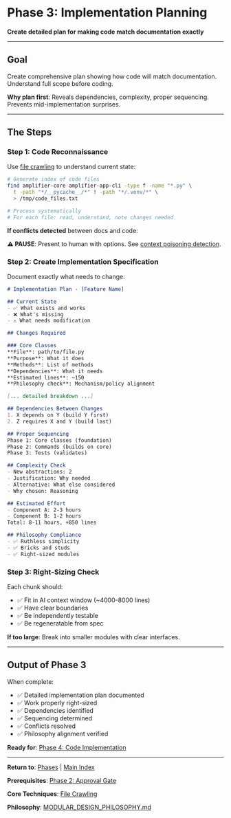 # Phase 3: Implementation Planning

**Create detailed plan for making code match documentation exactly**

---

## Goal

Create comprehensive plan showing how code will match documentation. Understand full scope before coding.

**Why plan first**: Reveals dependencies, complexity, proper sequencing. Prevents mid-implementation surprises.

---

## The Steps

### Step 1: Code Reconnaissance

Use [file crawling](../core_concepts/file_crawling.md) to understand current state:

```bash
# Generate index of code files
find amplifier-core amplifier-app-cli -type f -name "*.py" \
  ! -path "*/__pycache__/*" ! -path "*/.venv/*" \
  > /tmp/code_files.txt

# Process systematically
# For each file: read, understand, note changes needed
```

**If conflicts detected** between docs and code:

**⚠️ PAUSE**: Present to human with options. See [context poisoning detection](../core_concepts/context_poisoning.md#detection-and-resolution).

### Step 2: Create Implementation Specification

Document exactly what needs to change:

```markdown
# Implementation Plan - [Feature Name]

## Current State
- ✅ What exists and works
- ❌ What's missing
- ⚠️ What needs modification

## Changes Required

### Core Classes
**File**: path/to/file.py
**Purpose**: What it does
**Methods**: List of methods
**Dependencies**: What it needs
**Estimated lines**: ~150
**Philosophy check**: Mechanism/policy alignment

[... detailed breakdown ...]

## Dependencies Between Changes
1. X depends on Y (build Y first)
2. Z requires X and Y (build last)

## Proper Sequencing
Phase 1: Core classes (foundation)
Phase 2: Commands (builds on core)
Phase 3: Tests (validates)

## Complexity Check
- New abstractions: 2
- Justification: Why needed
- Alternative: What else considered
- Why chosen: Reasoning

## Estimated Effort
- Component A: 2-3 hours
- Component B: 1-2 hours
Total: 8-11 hours, +850 lines

## Philosophy Compliance
- ✅ Ruthless simplicity
- ✅ Bricks and studs
- ✅ Right-sized modules
```

### Step 3: Right-Sizing Check

Each chunk should:
- ✅ Fit in AI context window (~4000-8000 lines)
- ✅ Have clear boundaries
- ✅ Be independently testable
- ✅ Be regeneratable from spec

**If too large**: Break into smaller modules with clear interfaces.

---

## Output of Phase 3

When complete:
- ✅ Detailed implementation plan documented
- ✅ Work properly right-sized
- ✅ Dependencies identified
- ✅ Sequencing determined
- ✅ Conflicts resolved
- ✅ Philosophy alignment verified

**Ready for**: [Phase 4: Code Implementation](04_code_implementation.md)

---

**Return to**: [Phases](README.md) | [Main Index](../README.md)

**Prerequisites**: [Phase 2: Approval Gate](02_approval_gate.md)

**Core Techniques**: [File Crawling](../core_concepts/file_crawling.md)

**Philosophy**: [MODULAR_DESIGN_PHILOSOPHY.md](../../.claude/context/PHILOSOPHY.md)
